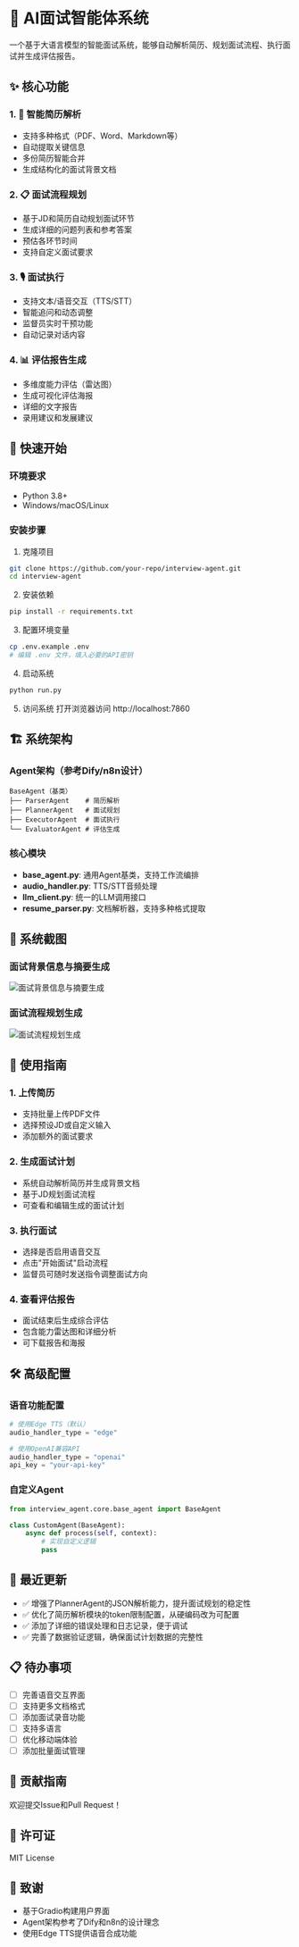 # 🤖 AI面试智能体系统

一个基于大语言模型的智能面试系统，能够自动解析简历、规划面试流程、执行面试并生成评估报告。

## ✨ 核心功能

### 1. 📄 智能简历解析
- 支持多种格式（PDF、Word、Markdown等）
- 自动提取关键信息
- 多份简历智能合并
- 生成结构化的面试背景文档

### 2. 📋 面试流程规划
- 基于JD和简历自动规划面试环节
- 生成详细的问题列表和参考答案
- 预估各环节时间
- 支持自定义面试要求

### 3. 🎙️ 面试执行
- 支持文本/语音交互（TTS/STT）
- 智能追问和动态调整
- 监督员实时干预功能
- 自动记录对话内容

### 4. 📊 评估报告生成
- 多维度能力评估（雷达图）
- 生成可视化评估海报
- 详细的文字报告
- 录用建议和发展建议

## 🚀 快速开始

### 环境要求
- Python 3.8+
- Windows/macOS/Linux

### 安装步骤

1. 克隆项目
```bash
git clone https://github.com/your-repo/interview-agent.git
cd interview-agent
```

2. 安装依赖
```bash
pip install -r requirements.txt
```

3. 配置环境变量
```bash
cp .env.example .env
# 编辑 .env 文件，填入必要的API密钥
```

4. 启动系统
```bash
python run.py
```

5. 访问系统
打开浏览器访问 http://localhost:7860

## 🏗️ 系统架构

### Agent架构（参考Dify/n8n设计）
```
BaseAgent（基类）
├── ParserAgent    # 简历解析
├── PlannerAgent   # 面试规划
├── ExecutorAgent  # 面试执行
└── EvaluatorAgent # 评估生成
```

### 核心模块
- **base_agent.py**: 通用Agent基类，支持工作流编排
- **audio_handler.py**: TTS/STT音频处理
- **llm_client.py**: 统一的LLM调用接口
- **resume_parser.py**: 文档解析器，支持多种格式提取

## 📸 系统截图

### 面试背景信息与摘要生成
![面试背景信息与摘要生成](/assets/screenshot_1.png)

### 面试流程规划生成
![面试流程规划生成](/assets/screenshot_2.png)


## 📖 使用指南

### 1. 上传简历
- 支持批量上传PDF文件
- 选择预设JD或自定义输入
- 添加额外的面试要求

### 2. 生成面试计划
- 系统自动解析简历并生成背景文档
- 基于JD规划面试流程
- 可查看和编辑生成的面试计划

### 3. 执行面试
- 选择是否启用语音交互
- 点击"开始面试"启动流程
- 监督员可随时发送指令调整面试方向

### 4. 查看评估报告
- 面试结束后生成综合评估
- 包含能力雷达图和详细分析
- 可下载报告和海报

## 🛠️ 高级配置

### 语音功能配置
```python
# 使用Edge TTS（默认）
audio_handler_type = "edge"

# 使用OpenAI兼容API
audio_handler_type = "openai"
api_key = "your-api-key"
```

### 自定义Agent
```python
from interview_agent.core.base_agent import BaseAgent

class CustomAgent(BaseAgent):
    async def process(self, context):
        # 实现自定义逻辑
        pass
```

## 🔄 最近更新

- ✅ 增强了PlannerAgent的JSON解析能力，提升面试规划的稳定性
- ✅ 优化了简历解析模块的token限制配置，从硬编码改为可配置
- ✅ 添加了详细的错误处理和日志记录，便于调试
- ✅ 完善了数据验证逻辑，确保面试计划数据的完整性

## 📋 待办事项

- [ ] 完善语音交互界面
- [ ] 支持更多文档格式
- [ ] 添加面试录音功能
- [ ] 支持多语言
- [ ] 优化移动端体验
- [ ] 添加批量面试管理

## 🤝 贡献指南

欢迎提交Issue和Pull Request！

## 📄 许可证

MIT License

## 🙏 致谢

- 基于Gradio构建用户界面
- Agent架构参考了Dify和n8n的设计理念
- 使用Edge TTS提供语音合成功能
